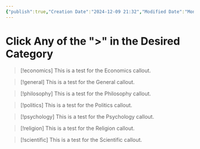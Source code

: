 ```yaml
---
{"publish":true,"Creation Date":"2024-12-09 21:32","Modified Date":"Monday 9th December 2024 21:32:44","cssclasses":["cards","cards-cols-5","table-max","cards-1-1"],"PassFrontmatter":true}
---
```


# Click Any of the ">" in the Desired Category

> [!economics]
> This is a test for the Economics callout.

> [!general]
> This is a test for the General callout.

> [!philosophy]
> This is a test for the Philosophy callout.

> [!politics]
> This is a test for the Politics callout.

> [!psychology]
> This is a test for the Psychology callout.

> [!religion]
> This is a test for the Religion callout.

> [!scientific]
> This is a test for the Scientific callout.
